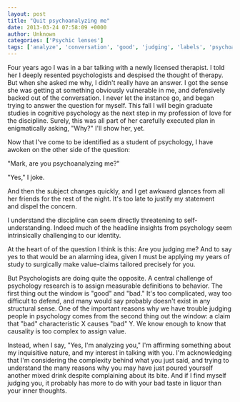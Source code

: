 ```yaml
---
layout: post
title: "Quit psychoanalyzing me"
date: 2013-03-24 07:58:09 +0000
author: Unknown
categories: ['Psychic lenses']
tags: ['analyze', 'conversation', 'good', 'judging', 'labels', 'psychoanalysis', 'psychology']
---
```


Four years ago I was in a bar talking with a newly licensed therapist. I told her I deeply resented psychologists and despised the thought of therapy. But when she asked me why, I didn't really have an answer. I got the sense she was getting at something obviously vulnerable in me, and defensively backed out of the conversation. I never let the instance go, and began trying to answer the question for myself. This fall I will begin graduate studies in cognitive psychology as the next step in my profession of love for the discipline. Surely, this was all part of her carefully executed plan in enigmatically asking, "Why?" I'll show her, yet.

<!--more-->

Now that I've come to be identified as a student of psychology, I have awoken on the other side of the question:

"Mark, are you psychoanalyzing me?"

"Yes," I joke.

And then the subject changes quickly, and I get awkward glances from all her friends for the rest of the night. It's too late to justify my statement and dispel the concern.

I understand the discipline can seem directly threatening to self-understanding. Indeed much of the headline insights from psychology seem intrinsically challenging to our identity.

At the heart of of the question I think is this: Are you judging me? And to say yes to that would be an alarming idea, given I must be applying my years of study to surgically make value-claims tailored precisely for you.

But Psychologists are doing quite the opposite. A central challenge of psychology research is to assign measurable definitions to behavior. The first thing out the window is "good" and "bad." It's too complicated, way too difficult to defend, and many would say probably doesn't exist in any structural sense. One of the important reasons why we have trouble judging people in psychology comes from the second thing out the window: a claim that "bad" characteristic X causes "bad" Y. We know enough to know that causality is too complex to assign value.

Instead, when I say, "Yes, I'm analyzing you," I'm affirming something about my inquisitive nature, and my interest in talking with you. I'm acknowledging that I'm considering the complexity behind what you just said, and trying to understand the many reasons why you may have just poured yourself another mixed drink despite complaining about its bite. And if I find myself judging you, it probably has more to do with your bad taste in liquor than your inner thoughts.